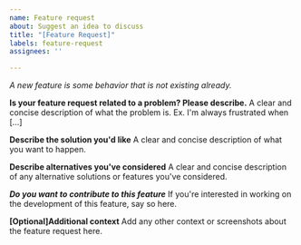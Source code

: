 ```yaml
---
name: Feature request
about: Suggest an idea to discuss
title: "[Feature Request]"
labels: feature-request
assignees: ''

---
```


_A new feature is some behavior that is not existing already._

**Is your feature request related to a problem? Please describe.**
A clear and concise description of what the problem is. Ex. I'm always frustrated when [...]

**Describe the solution you'd like**
A clear and concise description of what you want to happen.

**Describe alternatives you've considered**
A clear and concise description of any alternative solutions or features you've considered.

***Do you want to contribute to this feature***
If you're interested in working on the development of this feature, say so here. 

**[Optional]Additional context**
Add any other context or screenshots about the feature request here.
